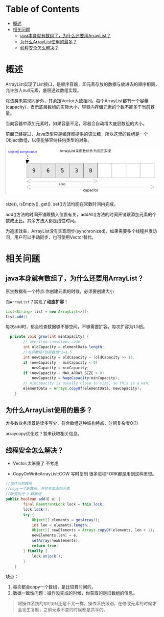 # Table of Contents

* [概述](#概述)
* [相关问题](#相关问题)
  * [java本身就有数组了，为什么还要用ArrayList？](#java本身就有数组了为什么还要用arraylist)
  * [为什么ArrayList使用的最多？](#为什么arraylist使用的最多)
  * [线程安全怎么解决？](#线程安全怎么解决)



# 概述
ArrayList实现了List接口，是顺序容器，即元素存放的数据与放进去的顺序相同，允许放入null元素，底层通过数组实现。

除该类未实现同步外，其余跟Vector大致相同。每个ArrayList都有一个容量(capacity)，表示底层数组的实际大小，容器内存储元素的个数不能多于当前容量。

当向容器中添加元素时，如果容量不足，容器会自动增大底层数组的大小。

前面已经提过，Java泛型只是编译器提供的语法糖，所以这里的数组是一个Object数组，以便能够容纳任何类型的对象。






<div align=left>
	<img src=".images/image-20210705140520815.png" width="">
</div>


size(), isEmpty(), get(), set()方法均能在常数时间内完成，

add()方法的时间开销跟插入位置有关，addAll()方法的时间开销跟添加元素的个数成正比。其余方法大都是线性时间。

为追求效率，ArrayList没有实现同步(synchronized)，如果需要多个线程并发访问，用户可以手动同步，也可使用Vector替代。



# 相关问题

## java本身就有数组了，为什么还要用ArrayList？

原生数据有一个特点:你创建元素的时候，必须要创建大小

而`ArrayList`？实现了**动态扩容**！

```java
List<String> list = new ArrayList<>();
list.add()
```

每次add时，都会检查数据够不够空间，不够需要扩容，每次扩容为1.5倍。

```java
  private void grow(int minCapacity) {
        // overflow-conscious code
        int oldCapacity = elementData.length;
      	//当前数组+当前数组*2=1.5
        int newCapacity = oldCapacity + (oldCapacity >> 1);
        if (newCapacity - minCapacity < 0)
            newCapacity = minCapacity;
        if (newCapacity - MAX_ARRAY_SIZE > 0)
            newCapacity = hugeCapacity(minCapacity);
        // minCapacity is usually close to size, so this is a win:
        elementData = Arrays.copyOf(elementData, newCapacity);
    }
```



## 为什么ArrayList使用的最多？

大多数业务场景是读多写少，符合数组这种结构特点，时间复杂度O(1)

arraycopy优化过？暂未获取相关信息。

## 线程安全怎么解决？

+ Vector:太笨重了 不考虑

+ CopyOnWriteArrayList:COW 写时复制 很多进程FORK都是用到这种思想。

  

```java
//锁住当前数组
//copy一个新数组，并往里面添加元素
//改变执行-》新数组
public boolean add(E e) {
        final ReentrantLock lock = this.lock;
        lock.lock();
        try {
            Object[] elements = getArray();
            int len = elements.length;
            Object[] newElements = Arrays.copyOf(elements, len + 1);
            newElements[len] = e;
            setArray(newElements);
            return true;
        } finally {
            lock.unlock();
        }
    }
```

缺点：

1. 每次都会copy一个数组，是比较费时间的。
2. 数据一致性问题：操作没完成的时候，你获取的是旧数组的信息。

> 跟操作系统的`写时复制`还是不太一样，操作系统级别，在修改元素的时候才会发生复制，之前元素不变的时候都是共享的。

